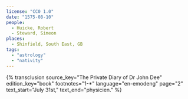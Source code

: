 ```yaml
---
license: "CC0 1.0"
date: "1575-08-10"
people:
  - Huicke, Robert
  - Steward, Simeon
places:
  - Shinfield, South East, GB
tags:
  - "astrology"
  - "nativity"
---
```

{% transclusion
  source_key="The Private Diary of Dr John Dee"
  edition_key="book"
  footnotes="1-*"
  language="en-emodeng"
  page="2"
  text_start="July 31st,"
  text_end="physicien."
%}

